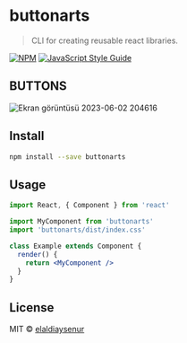 # buttonarts

> CLI for creating reusable react libraries.

[![NPM](https://img.shields.io/npm/v/buttonarts.svg)](https://www.npmjs.com/package/buttonarts) [![JavaScript Style Guide](https://img.shields.io/badge/code_style-standard-brightgreen.svg)](https://standardjs.com)

## BUTTONS
![Ekran görüntüsü 2023-06-02 204616](https://github.com/elaldiaysenur/Button-Component/assets/84620334/8447c8da-a881-48fc-bd85-0cb51e81155c)


## Install

```bash
npm install --save buttonarts
```

## Usage

```jsx
import React, { Component } from 'react'

import MyComponent from 'buttonarts'
import 'buttonarts/dist/index.css'

class Example extends Component {
  render() {
    return <MyComponent />
  }
}
```

## License

MIT © [elaldiaysenur](https://github.com/elaldiaysenur)
